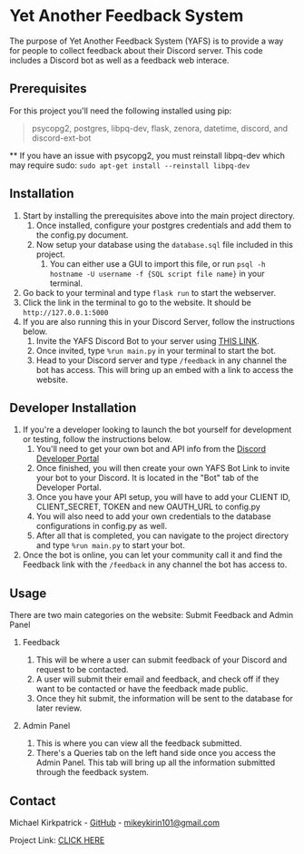 # Yet Another Feedback System
The purpose of Yet Another Feedback System (YAFS) is to provide a way for people to collect feedback about their Discord server. 
This code includes a Discord bot as well as a feedback web interace. 

## Prerequisites
For this project you'll need the following installed using pip:
> psycopg2, postgres, libpq-dev, flask, zenora, datetime, discord, and discord-ext-bot

** If you have an issue with psycopg2, you must reinstall libpq-dev which may require sudo: `sudo apt-get install --reinstall libpq-dev`

## Installation
1. Start by installing the prerequisites above into the main project directory.
   1. Once installed, configure your postgres credentials and add them to the config.py document.
   2. Now setup your database using the `database.sql` file included in this project.
      1. You can either use a GUI to import this file, or run `psql -h hostname -U username -f {SQL script file name}` in your terminal.
2. Go back to your terminal and type `flask run` to start the webserver.
3. Click the link in the terminal to go to the website. It should be `http://127.0.0.1:5000`
4. If you are also running this in your Discord Server, follow the instructions below.
   1. Invite the YAFS Discord Bot to your server using [THIS LINK](https://discord.com/oauth2/authorize?client_id=1232533338162462720&response_type=code&redirect_uri=http%3A%2F%2Flocalhost%3A5000%2Foauth%2Fdiscord&scope=identify+guilds+email).
   2. Once invited, type `%run main.py` in your terminal to start the bot.
   3. Head to your Discord server and type `/feedback` in any channel the bot has access. This will bring up an embed with a link to access the website.

## Developer Installation
1. If you're a developer looking to launch the bot yourself for development or testing, follow the instructions below.
   1. You'll need to get your own bot and API info from the [Discord Developer Portal](https://discord.com/developers/applications)
   2. Once finished, you will then create your own YAFS Bot Link to invite your bot to your Discord. It is located in the "Bot" tab of the Developer Portal.
   3. Once you have your API setup, you will have to add your CLIENT ID, CLIENT_SECRET, TOKEN and new OAUTH_URL to config.py
   4. You will also need to add your own credentials to the database configurations in config.py as well.
   5. After all that is completed, you can navigate to the project directory and type `%run main.py` to start your bot.
2. Once the bot is online, you can let your community call it and find the Feedback link with the `/feedback` in any channel the bot has access to.

## Usage
There are two main categories on the website: Submit Feedback and Admin Panel

1. Feedback
   1. This will be where a user can submit feedback of your Discord and request to be contacted.
   2. A user will submit their email and feedback, and check off if they want to be contacted or have the feedback made public.
   3. Once they hit submit, the information will be sent to the database for later review.

2. Admin Panel
   1. This is where you can view all the feedback submitted.
   2. There's a Queries tab on the left hand side once you access the Admin Panel. This tab will bring up all the information submitted through the feedback system.

## Contact
Michael Kirkpatrick - [GitHub](LINK) - mikeykirin101@gmail.com

Project Link: [CLICK HERE](https://github.com/MikeyKirin/Discord-Feedback-System/)
